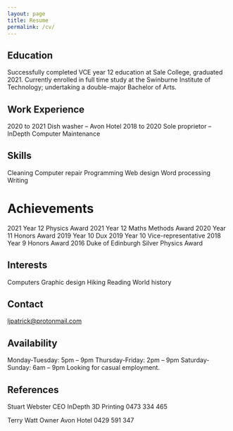 ```yaml
---
layout: page
title: Resume
permalink: /cv/
---
```


## Education
Successfully completed VCE year 12 education at Sale College, graduated 2021.
Currently enrolled in full time study at the Swinburne Institute of Technology; undertaking a double-major Bachelor of Arts.

## Work Experience
2020 to 2021
Dish washer – Avon Hotel
2018 to 2020
Sole proprietor – InDepth Computer Maintenance

## Skills
Cleaning
Computer repair
Programming
Web design
Word processing
Writing

# Achievements
2021	Year 12 Physics Award
2021	Year 12 Maths Methods Award
2020	Year 11 Honors Award
2019	Year 10 Dux
2019	Year 10 Vice-representative
2018	Year 9 Honors Award
2016	Duke of Edinburgh Silver Physics Award

## Interests
Computers
Graphic design
Hiking
Reading
World history

## Contact
ljpatrick@protonmail.com

## Availability
Monday-Tuesday:	5pm – 9pm
Thursday-Friday: 	2pm – 9pm
Saturday-Sunday:	6am – 9pm
Looking for casual employment.

## References
Stuart Webster
CEO
InDepth 3D Printing
0473 334 465

Terry Watt
Owner
Avon Hotel
0429 591 347

